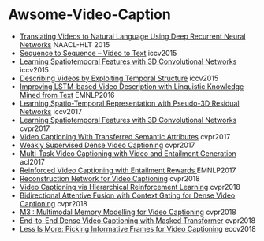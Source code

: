 # Awsome-Video-Caption

- [Translating Videos to Natural Language Using Deep Recurrent Neural Networks](http://cn.arxiv.org/pdf/1412.4729.pdf) NAACL-HLT 2015
- [Sequence to Sequence – Video to Text](http://www.cs.utexas.edu/users/ml/papers/venugopalan.iccv15.pdf) iccv2015
- [Learning Spatiotemporal Features with 3D Convolutional Networks](http://cn.arxiv.org/pdf/1412.0767.pdf) iccv2015
- [Describing Videos by Exploiting Temporal Structure](https://www.cv-foundation.org/openaccess/content_iccv_2015/papers/Yao_Describing_Videos_by_ICCV_2015_paper.pdf) iccv2015
- [Improving LSTM-based Video Description with Linguistic Knowledge Mined from Text]() EMNLP2016
- [Learning Spatio-Temporal Representation with Pseudo-3D Residual Networks](http://cn.arxiv.org/pdf/1711.10305.pdf) iccv2017
- [Learning Spatiotemporal Features with 3D Convolutional Networks](http://cn.arxiv.org/pdf/1704.01502.pdf) cvpr2017
- [Video Captioning With Transferred Semantic Attributes](http://openaccess.thecvf.com/content_cvpr_2017/papers/Pan_Video_Captioning_With_CVPR_2017_paper.pdf) cvpr2017
- [Weakly Supervised Dense Video Captioning](http://openaccess.thecvf.com/content_cvpr_2017/papers/Shen_Weakly_Supervised_Dense_CVPR_2017_paper.pdf) cvpr2017
- [Multi-Task Video Captioning with Video and Entailment Generation](http://cn.arxiv.org/pdf/1704.07489.pdf) acl2017
- [Reinforced Video Captioning with Entailment Rewards ](http://cn.arxiv.org/pdf/1708.02300.pdf) EMNLP2017
- [Reconstruction Network for Video Captioning](http://cn.arxiv.org/pdf/1803.11438.pdf) cvpr2018
- [Video Captioning via Hierarchical Reinforcement Learning](http://openaccess.thecvf.com/content_cvpr_2018/papers/Wang_Video_Captioning_via_CVPR_2018_paper.pdf) cvpr2018
- [Bidirectional Attentive Fusion with Context Gating for Dense Video Captioning](http://openaccess.thecvf.com/content_cvpr_2018/papers/Wang_Bidirectional_Attentive_Fusion_CVPR_2018_paper.pdf) cvpr2018
- [M3
: Multimodal Memory Modelling for Video Captioning](http://openaccess.thecvf.com/content_cvpr_2018/papers/Wang_M3_Multimodal_Memory_CVPR_2018_paper.pdf) cvpr2018
- [End-to-End Dense Video Captioning with Masked Transformer](http://openaccess.thecvf.com/content_cvpr_2018/papers/Zhou_End-to-End_Dense_Video_CVPR_2018_paper.pdf) cvpr2018
- [Less Is More: Picking Informative Frames for Video Captioning](http://openaccess.thecvf.com/content_ECCV_2018/papers/Yangyu_Chen_Less_is_More_ECCV_2018_paper.pdf) eccv2018
